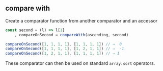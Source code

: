 ## compare with

Create a comparator function from another comparator and an accessor

```javascript
const second = (l) => l[1]
    , compareOnSecond = compareWith(ascending, second)

compareOnSecond([1, 1, 1, 1], [1, 1, 1, 1]) // ⇒  0
compareOnSecond([1, 1, 1, 1], [1, 2, 1, 1]) // ⇒  -1
compareOnSecond([1, 2, 1, 1], [1, 1, 1, 1]) // ⇒ 1
```

These comparator can then be used on standard `array.sort` operators.

